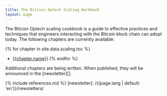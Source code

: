 ```yaml
---
title: The Bitcoin Optech Scaling Workbook
layout: page
---
```

The Bitcoin Optech scaling cookbook is a guide to effective practices
and techniques that engineers interacting with the Bitcoin block chain
can adopt today.  The following chapters are currently available:

{% for chapter in site.data.scaling.toc %}
  - [{{chapter.name}}]({{chapter.permalink}})
{% endfor %}

Additional chapters are being written.  When published, they will be
announced in the [newsletter][].

{% include references.md %}
[newsletter]: /{{page.lang | default: 'en'}}/newsletters/
